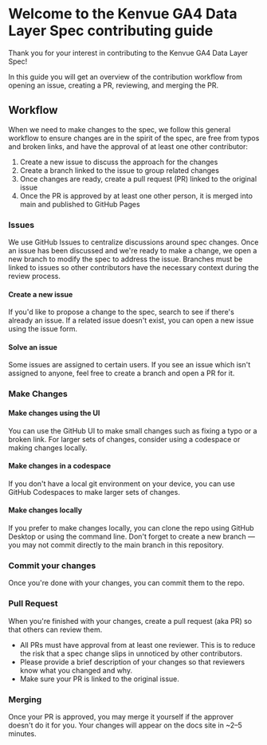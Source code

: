 # Welcome to the Kenvue GA4 Data Layer Spec contributing guide

Thank you for your interest in contributing to the Kenvue GA4 Data Layer Spec!

In this guide you will get an overview of the contribution workflow from opening an issue, creating a PR, reviewing, and merging the PR.

## Workflow

When we need to make changes to the spec, we follow this general workflow to ensure changes are in the spirit of the spec, are free from typos and broken links, and have the approval of at least one other contributor:
1. Create a new issue to discuss the approach for the changes
2. Create a branch linked to the issue to group related changes
3. Once changes are ready, create a pull request (PR) linked to the original issue
4. Once the PR is approved by at least one other person, it is merged into main and published to GitHub Pages

### Issues

We use GitHub Issues to centralize discussions around spec changes. Once an issue has been discussed and we're ready to make a change, we open a new branch to modify the spec to address the issue. Branches must be linked to issues so other contributors have the necessary context during the review process.

#### Create a new issue

If you'd like to propose a change to the spec, search to see if there's already an issue. If a related issue doesn't exist, you can open a new issue using the issue form.

#### Solve an issue

Some issues are assigned to certain users. If you see an issue which isn't assigned to anyone, feel free to create a branch and open a PR for it.

### Make Changes

#### Make changes using the UI

You can use the GitHub UI to make small changes such as fixing a typo or a broken link. For larger sets of changes, consider using a codespace or making changes locally.

#### Make changes in a codespace

If you don't have a local git environment on your device, you can use GitHub Codespaces to make larger sets of changes.

#### Make changes locally

If you prefer to make changes locally, you can clone the repo using GitHub Desktop or using the command line. Don't forget to create a new branch — you may not commit directly to the main branch in this repository.

### Commit your changes

Once you're done with your changes, you can commit them to the repo.

### Pull Request

When you're finished with your changes, create a pull request (aka PR) so that others can review them.
- All PRs must have approval from at least one reviewer. This is to reduce the risk that a spec change slips in unnoticed by other contributors.
- Please provide a brief description of your changes so that reviewers know what you changed and why.
- Make sure your PR is linked to the original issue.

### Merging

Once your PR is approved, you may merge it yourself if the approver doesn't do it for you. Your changes will appear on the docs site in ~2–5 minutes.
